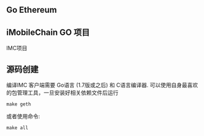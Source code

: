 ## Go Ethereum

## iMobileChain GO 项目

IMC项目


## 源码创建


编译IMC 客户端需要 Go语言 (1.7版或之后) 和 C语言编译器.
可以使用自身最喜欢的包管理工具，一旦安装好相关依赖文件后运行

    make geth

或者使用命令:

    make all
